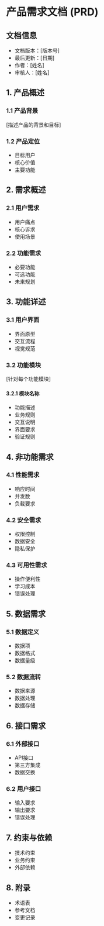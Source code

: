 # 产品需求文档 (PRD)
## 文档信息
- 文档版本：[版本号]
- 最后更新：[日期]
- 作者：[姓名]
- 审核人：[姓名]

## 1. 产品概述
### 1.1 产品背景
[描述产品的背景和目标]

### 1.2 产品定位
- 目标用户
- 核心价值
- 主要功能

## 2. 需求概述
### 2.1 用户需求
- 用户痛点
- 核心诉求
- 使用场景

### 2.2 功能需求
- 必要功能
- 可选功能
- 未来规划

## 3. 功能详述
### 3.1 用户界面
- 界面原型
- 交互流程
- 视觉规范

### 3.2 功能模块
[针对每个功能模块]
#### 3.2.1 模块名称
- 功能描述
- 业务规则
- 交互说明
- 界面要求
- 验证规则

## 4. 非功能需求
### 4.1 性能需求
- 响应时间
- 并发数
- 负载要求

### 4.2 安全需求
- 权限控制
- 数据安全
- 隐私保护

### 4.3 可用性需求
- 操作便利性
- 学习成本
- 错误处理

## 5. 数据需求
### 5.1 数据定义
- 数据项
- 数据格式
- 数据量级

### 5.2 数据流转
- 数据来源
- 数据处理
- 数据存储

## 6. 接口需求
### 6.1 外部接口
- API接口
- 第三方集成
- 数据交换

### 6.2 用户接口
- 输入要求
- 输出要求
- 错误处理

## 7. 约束与依赖
- 技术约束
- 业务约束
- 外部依赖

## 8. 附录
- 术语表
- 参考文档
- 变更记录
